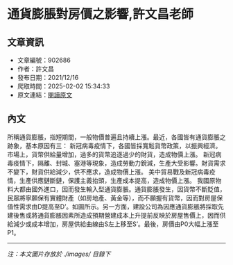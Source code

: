 # 通貨膨脹對房價之影響,許文昌老師

## 文章資訊
- 文章編號：902686
- 作者：許文昌
- 發布日期：2021/12/16
- 爬取時間：2025-02-02 15:34:33
- 原文連結：[閱讀原文](https://real-estate.get.com.tw/Columns/detail.aspx?no=902686)

## 內文
所稱通貨膨脹，指短期間，一般物價普遍且持續上漲。最近，各國皆有通貨膨脹之跡象，基本原因有三：
新冠病毒疫情下，各國皆採寬鬆貨幣政策，以振興經濟。市場上，貨幣供給量增加，過多的貨幣追逐過少的財貨，造成物價上漲。
新冠病毒疫情下，隔離、封城、塞港等現象，造成勞動力銳減，生產大受影響。財貨需求不變下，財貨供給減少，供不應求，造成物價上漲。
美中貿易戰及新冠病毒疫情，生產供應鏈斷鏈，保護主義抬頭，生產成本提高，造成物價上漲。
我國原物料大都由國外進口，因而發生輸入型通貨膨脹。通貨膨脹發生，因貨幣不斷貶值，民眾將寧願保有實體財產（如房地產、黃金等），而不願握有貨幣，因而對房屋保值性需求由D提高至D’。如圖所示。另一方面，建設公司為因應通貨膨脹將採取先建後售或將通貨膨脹因素所造成預期營建成本上升提前反映於房屋售價上，因而供給減少或成本增加，房屋供給曲線由S左上移至S’。最後，房價由P0大幅上漲至P1。

---
*注：本文圖片存放於 ./images/ 目錄下*
